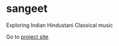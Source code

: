 # sangeet
Exploring Indian Hindustani Classical music

Go to [project site](https://kashodiya.github.io/sangeet/).